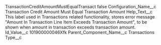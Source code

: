 <?xml version="1.0" encoding="UTF-8"?>
<CustomMetadata xmlns="http://soap.sforce.com/2006/04/metadata" xmlns:xsi="http://www.w3.org/2001/XMLSchema-instance" xmlns:xsd="http://www.w3.org/2001/XMLSchema">
    <label>TransactionCreditAmountMustEqualTransact</label>
    <protected>false</protected>
    <values>
        <field>Configuration_Name__c</field>
        <value xsi:type="xsd:string">Transaction Credit Amount Must Equal Transaction Amount</value>
    </values>
    <values>
        <field>Help_Text__c</field>
        <value xsi:type="xsd:string">This label used in Transactions related functionality, stores error message &quot;Amount In Transaction Line Item Exceeds Transaction Amount&quot;, to be shown when amount in transaction exceeds transaction amount.</value>
    </values>
    <values>
        <field>Id_Value__c</field>
        <value xsi:type="xsd:string">101900000046Xfk</value>
    </values>
    <values>
        <field>Parent_Component_Name__c</field>
        <value xsi:type="xsd:string">Transactions</value>
    </values>
    <values>
        <field>Type__c</field>
        <value xsi:nil="true"/>
    </values>
</CustomMetadata>

